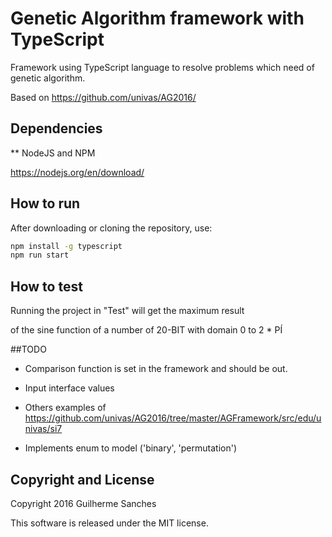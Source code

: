 # Genetic Algorithm framework with TypeScript

Framework using TypeScript language to resolve problems which need of genetic algorithm.

Based on https://github.com/univas/AG2016/


## Dependencies

** NodeJS and NPM

https://nodejs.org/en/download/

## How to run

After downloading or cloning the repository, use:
```bash
npm install -g typescript
npm run start
```

## How to test

Running the project in "Test" will get the maximum result

of the sine function of a number of 20-BIT with domain 0 to 2 * PÍ


##TODO

* Comparison function is set in the framework and should be out.

* Input interface values

* Others examples of https://github.com/univas/AG2016/tree/master/AGFramework/src/edu/univas/si7

* Implements enum to model ('binary', 'permutation')

## Copyright and License

Copyright 2016 Guilherme Sanches

This software is released under the MIT license.